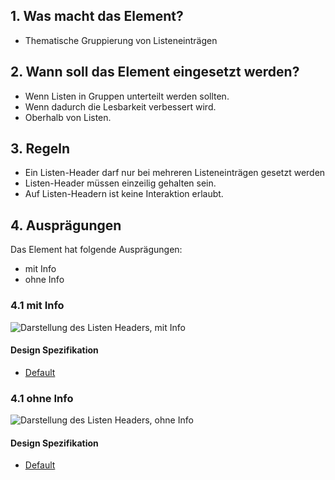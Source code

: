 ## 1. Was macht das Element?
*   Thematische Gruppierung von Listeneinträgen

## 2. Wann soll das Element eingesetzt werden?
*   Wenn Listen in Gruppen unterteilt werden sollten.
*   Wenn dadurch die Lesbarkeit verbessert wird.
*   Oberhalb von Listen.

## 3. Regeln
*   Ein Listen-Header darf nur bei mehreren Listeneinträgen gesetzt werden
*   Listen-Header müssen einzeilig gehalten sein.
*   Auf Listen-Headern ist keine Interaktion erlaubt.

## 4. Ausprägungen
Das Element hat folgende Ausprägungen:
*   mit Info
*   ohne Info

### 4.1 mit Info
![Darstellung des Listen Headers, mit Info](https://raw.githubusercontent.com/sbb-design-systems/design-system-mobile-documentation/doku-update/documentation/elements/list-header/images/ME22_mit-Info.png 'class: image')

#### Design Spezifikation
*   [Default](https://sbb.invisionapp.com/d/main#/console/14051805/313167033/inspect)

### 4.1 ohne Info
![Darstellung des Listen Headers, ohne Info](https://raw.githubusercontent.com/sbb-design-systems/design-system-mobile-documentation/doku-update/documentation/elements/list-header/images/ME22_ohne-Info.png 'class: image')

#### Design Spezifikation
*   [Default](https://sbb.invisionapp.com/d/main#/console/14051805/313167034/inspect)